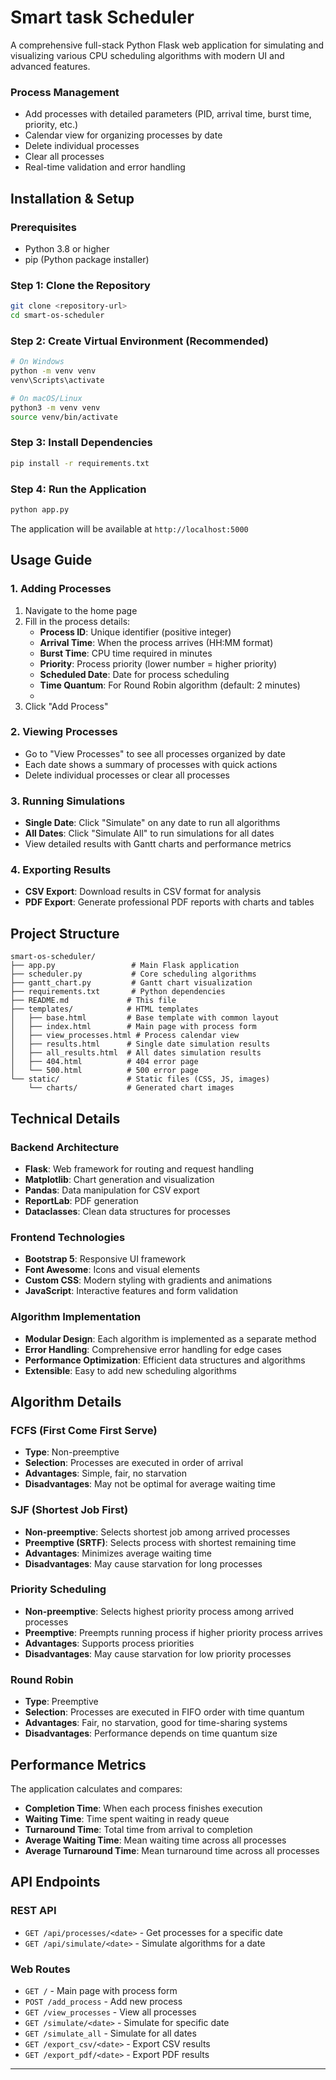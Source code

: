 # Smart task Scheduler

A comprehensive full-stack Python Flask web application for simulating and visualizing various CPU scheduling algorithms with modern UI and advanced features.


### Process Management
- Add processes with detailed parameters (PID, arrival time, burst time, priority, etc.)
- Calendar view for organizing processes by date
- Delete individual processes
- Clear all processes
- Real-time validation and error handling

##  Installation & Setup

### Prerequisites
- Python 3.8 or higher
- pip (Python package installer)

### Step 1: Clone the Repository
```bash
git clone <repository-url>
cd smart-os-scheduler
```

### Step 2: Create Virtual Environment (Recommended)
```bash
# On Windows
python -m venv venv
venv\Scripts\activate

# On macOS/Linux
python3 -m venv venv
source venv/bin/activate
```

### Step 3: Install Dependencies
```bash
pip install -r requirements.txt
```

### Step 4: Run the Application
```bash
python app.py
```

The application will be available at `http://localhost:5000`

##  Usage Guide

### 1. Adding Processes
1. Navigate to the home page
2. Fill in the process details:
   - **Process ID**: Unique identifier (positive integer)
   - **Arrival Time**: When the process arrives (HH:MM format)
   - **Burst Time**: CPU time required in minutes
   - **Priority**: Process priority (lower number = higher priority)
   - **Scheduled Date**: Date for process scheduling
   - **Time Quantum**: For Round Robin algorithm (default: 2 minutes)
   - 
3. Click "Add Process"

### 2. Viewing Processes
- Go to "View Processes" to see all processes organized by date
- Each date shows a summary of processes with quick actions
- Delete individual processes or clear all processes

### 3. Running Simulations
- **Single Date**: Click "Simulate" on any date to run all algorithms
- **All Dates**: Click "Simulate All" to run simulations for all dates
- View detailed results with Gantt charts and performance metrics

### 4. Exporting Results
- **CSV Export**: Download results in CSV format for analysis
- **PDF Export**: Generate professional PDF reports with charts and tables

##  Project Structure
```
smart-os-scheduler/
├── app.py                 # Main Flask application
├── scheduler.py           # Core scheduling algorithms
├── gantt_chart.py         # Gantt chart visualization
├── requirements.txt       # Python dependencies
├── README.md             # This file
├── templates/            # HTML templates
│   ├── base.html         # Base template with common layout
│   ├── index.html        # Main page with process form
│   ├── view_processes.html # Process calendar view
│   ├── results.html      # Single date simulation results
│   ├── all_results.html  # All dates simulation results
│   ├── 404.html          # 404 error page
│   └── 500.html          # 500 error page
└── static/               # Static files (CSS, JS, images)
    └── charts/           # Generated chart images
```

##  Technical Details

### Backend Architecture
- **Flask**: Web framework for routing and request handling
- **Matplotlib**: Chart generation and visualization
- **Pandas**: Data manipulation for CSV export
- **ReportLab**: PDF generation
- **Dataclasses**: Clean data structures for processes

### Frontend Technologies
- **Bootstrap 5**: Responsive UI framework
- **Font Awesome**: Icons and visual elements
- **Custom CSS**: Modern styling with gradients and animations
- **JavaScript**: Interactive features and form validation

### Algorithm Implementation
- **Modular Design**: Each algorithm is implemented as a separate method
- **Error Handling**: Comprehensive error handling for edge cases
- **Performance Optimization**: Efficient data structures and algorithms
- **Extensible**: Easy to add new scheduling algorithms

##  Algorithm Details

### FCFS (First Come First Serve)
- **Type**: Non-preemptive
- **Selection**: Processes are executed in order of arrival
- **Advantages**: Simple, fair, no starvation
- **Disadvantages**: May not be optimal for average waiting time

### SJF (Shortest Job First)
- **Non-preemptive**: Selects shortest job among arrived processes
- **Preemptive (SRTF)**: Selects process with shortest remaining time
- **Advantages**: Minimizes average waiting time
- **Disadvantages**: May cause starvation for long processes

### Priority Scheduling
- **Non-preemptive**: Selects highest priority process among arrived processes
- **Preemptive**: Preempts running process if higher priority process arrives
- **Advantages**: Supports process priorities
- **Disadvantages**: May cause starvation for low priority processes

### Round Robin
- **Type**: Preemptive
- **Selection**: Processes are executed in FIFO order with time quantum
- **Advantages**: Fair, no starvation, good for time-sharing systems
- **Disadvantages**: Performance depends on time quantum size

##  Performance Metrics

The application calculates and compares:
- **Completion Time**: When each process finishes execution
- **Waiting Time**: Time spent waiting in ready queue
- **Turnaround Time**: Total time from arrival to completion
- **Average Waiting Time**: Mean waiting time across all processes
- **Average Turnaround Time**: Mean turnaround time across all processes

##  API Endpoints

### REST API
- `GET /api/processes/<date>` - Get processes for a specific date
- `GET /api/simulate/<date>` - Simulate algorithms for a date

### Web Routes
- `GET /` - Main page with process form
- `POST /add_process` - Add new process
- `GET /view_processes` - View all processes
- `GET /simulate/<date>` - Simulate for specific date
- `GET /simulate_all` - Simulate for all dates
- `GET /export_csv/<date>` - Export CSV results
- `GET /export_pdf/<date>` - Export PDF results





---

